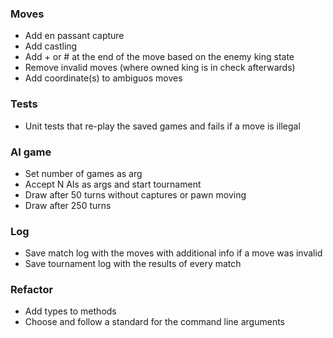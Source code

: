 ### Moves
* Add en passant capture
* Add castling
* Add + or # at the end of the move based on the enemy king state
* Remove invalid moves (where owned king is in check afterwards)
* Add coordinate(s) to ambiguos moves
### Tests
* Unit tests that re-play the saved games and fails if a move is illegal
### AI game
* Set number of games as arg
* Accept N AIs as args and start tournament
* Draw after 50 turns without captures or pawn moving
* Draw after 250 turns
### Log
* Save match log with the moves with additional info if a move was invalid
* Save tournament log with the results of every match
### Refactor
* Add types to methods
* Choose and follow a standard for the command line arguments 
